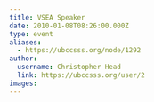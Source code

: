 ```yaml
---
title: VSEA Speaker 
date: 2010-01-08T08:26:00.000Z
type: event
aliases:
  - https://ubccsss.org/node/1292
author:
  username: Christopher Head
  link: https://ubccsss.org/user/2
images:
---
```


